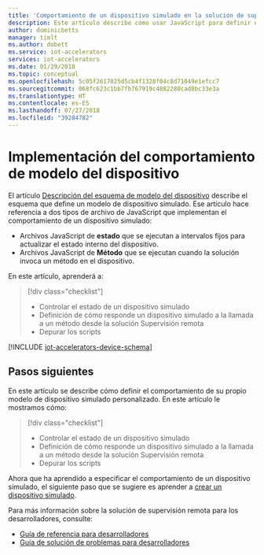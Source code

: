 ```yaml
---
title: 'Comportamiento de un dispositivo simulado en la solución de supervisión remota: Azure | Microsoft Docs'
description: Este artículo describe cómo usar JavaScript para definir el comportamiento de un dispositivo simulado en la solución de supervisión remota.
author: dominicbetts
manager: timlt
ms.author: dobett
ms.service: iot-accelerators
services: iot-accelerators
ms.date: 01/29/2018
ms.topic: conceptual
ms.openlocfilehash: 5c05f2617025d5cb4f1328f04c8d71049e1efcc7
ms.sourcegitcommit: 068fc623c1bb7fb767919c4882280cad8bc33e3a
ms.translationtype: HT
ms.contentlocale: es-ES
ms.lasthandoff: 07/27/2018
ms.locfileid: "39284782"
---
```

# <a name="implement-the-device-model-behavior"></a>Implementación del comportamiento de modelo del dispositivo

El artículo [Descripción del esquema de modelo del dispositivo](iot-accelerators-remote-monitoring-device-schema.md) describe el esquema que define un modelo de dispositivo simulado. Ese artículo hace referencia a dos tipos de archivo de JavaScript que implementan el comportamiento de un dispositivo simulado:

- Archivos JavaScript de **estado** que se ejecutan a intervalos fijos para actualizar el estado interno del dispositivo.
- Archivos JavaScript de **Método** que se ejecutan cuando la solución invoca un método en el dispositivo.

En este artículo, aprenderá a:

>[!div class="checklist"]
> * Controlar el estado de un dispositivo simulado
> * Definición de cómo responde un dispositivo simulado a la llamada a un método desde la solución Supervisión remota
> * Depurar los scripts

[!INCLUDE [iot-accelerators-device-schema](../../includes/iot-accelerators-device-schema.md)]

## <a name="next-steps"></a>Pasos siguientes

En este artículo se describe cómo definir el comportamiento de su propio modelo de dispositivo simulado personalizado. En este artículo le mostramos cómo:

<!-- Repeat task list from intro -->
>[!div class="checklist"]
> * Controlar el estado de un dispositivo simulado
> * Definición de cómo responde un dispositivo simulado a la llamada a un método desde la solución Supervisión remota
> * Depurar los scripts

Ahora que ha aprendido a especificar el comportamiento de un dispositivo simulado, el siguiente paso que se sugiere es aprender a [crear un dispositivo simulado](iot-accelerators-remote-monitoring-test.md).

Para más información sobre la solución de supervisión remota para los desarrolladores, consulte:

* [Guía de referencia para desarrolladores](https://github.com/Azure/azure-iot-pcs-remote-monitoring-dotnet/wiki/Developer-Reference-Guide)
* [Guía de solución de problemas para desarrolladores](https://github.com/Azure/azure-iot-pcs-remote-monitoring-dotnet/wiki/Developer-Troubleshooting-Guide)

<!-- Next tutorials in the sequence -->
